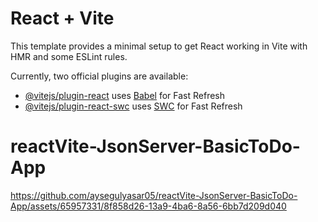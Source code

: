 # React + Vite

This template provides a minimal setup to get React working in Vite with HMR and some ESLint rules.

Currently, two official plugins are available:

- [@vitejs/plugin-react](https://github.com/vitejs/vite-plugin-react/blob/main/packages/plugin-react/README.md) uses [Babel](https://babeljs.io/) for Fast Refresh
- [@vitejs/plugin-react-swc](https://github.com/vitejs/vite-plugin-react-swc) uses [SWC](https://swc.rs/) for Fast Refresh
# reactVite-JsonServer-BasicToDo-App




https://github.com/aysegulyasar05/reactVite-JsonServer-BasicToDo-App/assets/65957331/8f858d26-13a9-4ba6-8a56-6bb7d209d040

